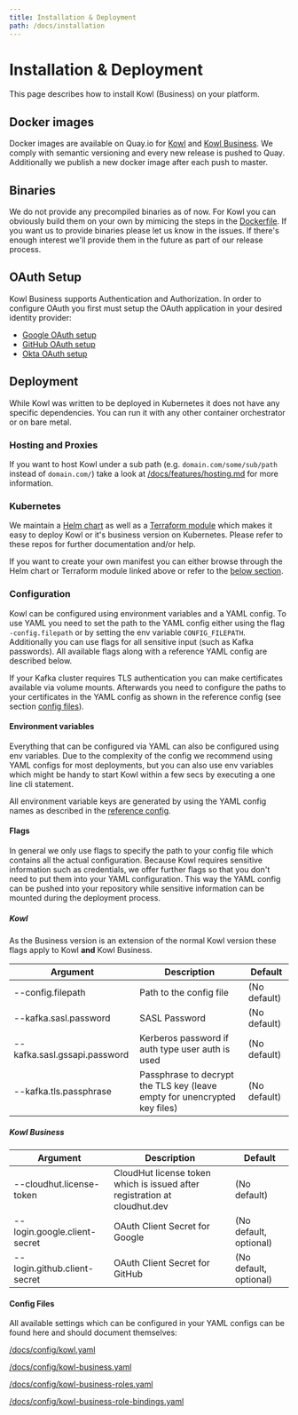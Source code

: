 ```yaml
---
title: Installation & Deployment
path: /docs/installation
---
```


# Installation & Deployment

This page describes how to install Kowl (Business) on your platform.

## Docker images

Docker images are available on Quay.io for [Kowl](https://quay.io/repository/cloudhut/kowl?tab=tags) and [Kowl Business](https://quay.io/repository/cloudhut/kowl-business?tab=tags). We comply with semantic versioning and every new release is pushed to Quay. Additionally we publish a new docker image after each push to master.

## Binaries

We do not provide any precompiled binaries as of now. For Kowl you can obviously build them on your own by mimicing the steps in the [Dockerfile](../Dockerfile). If you want us to provide binaries please let us know in the issues. If there's enough interest we'll provide them in the future as part of our release process.

## OAuth Setup

Kowl Business supports Authentication and Authorization. In order to configure OAuth you first must setup the OAuth application in your desired identity provider:

- [Google OAuth setup](./provider-setup/google.md#google-oauth-provider-setup)
- [GitHub OAuth setup](./provider-setup/github.md#github-oauth-provider-setup)
- [Okta OAuth setup](./provider-setup/okta.md#okta-oidc-provider-setup)

## Deployment

While Kowl was written to be deployed in Kubernetes it does not have any specific dependencies. You can run it with any other container orchestrator or on bare metal.

### Hosting and Proxies

If you want to host Kowl under a sub path (e.g. `domain.com/some/sub/path` instead of `domain.com/`) take a look at [/docs/features/hosting.md](./features/hosting.md) for more information.

### Kubernetes

We maintain a [Helm chart](https://github.com/cloudhut/charts) as well as a [Terraform module](https://github.com/cloudhut/terraform-modules) which makes it easy to deploy Kowl or it's business version on Kubernetes. Please refer to these repos for further documentation and/or help.

If you want to create your own manifest you can either browse through the Helm chart or Terraform module linked above or refer to the [below section](#other).

### Configuration

Kowl can be configured using environment variables and a YAML config. To use YAML you need to set the path to the YAML config either using the flag `-config.filepath` or by setting the env variable `CONFIG_FILEPATH`. Additionally you can use flags for all sensitive input (such as Kafka passwords). All available flags along with a reference YAML config are described below.

If your Kafka cluster requires TLS authentication you can make certificates available via volume mounts. Afterwards you need to configure the paths to your certificates in the YAML config as shown in the reference config (see section [config files](#config-files)).

#### Environment variables

Everything that can be configured via YAML can also be configured using env variables. Due to the complexity of the config we recommend using YAML configs for most deployments, but you can also use env variables which might be handy to start Kowl within a few secs by executing a one line cli statement.

All environment variable keys are generated by using the YAML config names as described in the [reference config](/docs/config/kowl.yaml).

#### Flags

In general we only use flags to specify the path to your config file which contains all the actual configuration. Because Kowl requires sensitive information such as credentials, we offer further flags so that you don't need to put them into your YAML configuration. This way the YAML config can be pushed into your repository while sensitive information can be mounted during the deployment process.

##### Kowl

As the Business version is an extension of the normal Kowl version these flags apply to Kowl **and** Kowl Business.

| Argument | Description | Default |
| --- | --- | --- |
| --config.filepath | Path to the config file | (No default) |
| --kafka.sasl.password | SASL Password | (No default) |
| --kafka.sasl.gssapi.password | Kerberos password if auth type user auth is used | (No default) |
| --kafka.tls.passphrase | Passphrase to decrypt the TLS key (leave empty for unencrypted key files) | (No default) |

##### Kowl Business

| Argument | Description | Default |
| --- | --- | --- |
| --cloudhut.license-token | CloudHut license token which is issued after registration at cloudhut.dev | (No default)
| --login.google.client-secret | OAuth Client Secret for Google | (No default, optional)
| --login.github.client-secret | OAuth Client Secret for GitHub | (No default, optional)

#### Config Files

All available settings which can be configured in your YAML configs can be found here and should document themselves:

[/docs/config/kowl.yaml](https://github.com/cloudhut/kowl/blob/master/docs/config/kowl.yaml)

[/docs/config/kowl-business.yaml](https://github.com/cloudhut/kowl/blob/master/docs/config/kowl-business.yaml)

[/docs/config/kowl-business-roles.yaml](https://github.com/cloudhut/kowl/blob/master/docs/config/kowl-business-roles.yaml)

[/docs/config/kowl-business-role-bindings.yaml](https://github.com/cloudhut/kowl/blob/master/docs/config/kowl-business-role-bindings.yaml)
